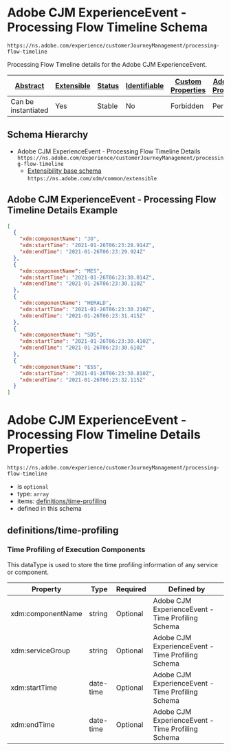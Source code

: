 
# Adobe CJM ExperienceEvent - Processing Flow Timeline Schema

```
https://ns.adobe.com/experience/customerJourneyManagement/processing-flow-timeline
```

Processing Flow Timeline details for the Adobe CJM ExperienceEvent.

| [Abstract](../../../../abstract.md) | [Extensible](../../../../extensions.md) | [Status](../../../../status.md) | [Identifiable](../../../../id.md) | [Custom Properties](../../../../extensions.md) | [Additional Properties](../../../../extensions.md) | Defined In |
|-------------------------------------|-----------------------------------------|---------------------------------|-----------------------------------|------------------------------------------------|----------------------------------------------------|------------|
| Can be instantiated | Yes | Stable | No | Forbidden | Permitted | [adobe/experience/customerJourneyManagement/processing-flow-timeline.schema.json](adobe/experience/customerJourneyManagement/processing-flow-timeline.schema.json) |
## Schema Hierarchy

* Adobe CJM ExperienceEvent - Processing Flow Timeline Details `https://ns.adobe.com/experience/customerJourneyManagement/processing-flow-timeline`
  * [Extensibility base schema](../../../datatypes/extensible.schema.md) `https://ns.adobe.com/xdm/common/extensible`


## Adobe CJM ExperienceEvent - Processing Flow Timeline Details Example
```json
[
  {
    "xdm:componentName": "JO",
    "xdm:startTime": "2021-01-26T06:23:28.914Z",
    "xdm:endTime": "2021-01-26T06:23:29.924Z"
  },
  {
    "xdm:componentName": "MES",
    "xdm:startTime": "2021-01-26T06:23:30.014Z",
    "xdm:endTime": "2021-01-26T06:23:30.110Z"
  },
  {
    "xdm:componentName": "HERALD",
    "xdm:startTime": "2021-01-26T06:23:30.210Z",
    "xdm:endTime": "2021-01-26T06:23:31.415Z"
  },
  {
    "xdm:componentName": "SDS",
    "xdm:startTime": "2021-01-26T06:23:30.410Z",
    "xdm:endTime": "2021-01-26T06:23:30.610Z"
  },
  {
    "xdm:componentName": "ESS",
    "xdm:startTime": "2021-01-26T06:23:30.810Z",
    "xdm:endTime": "2021-01-26T06:23:32.115Z"
  }
]
```

# Adobe CJM ExperienceEvent - Processing Flow Timeline Details Properties

`https://ns.adobe.com/experience/customerJourneyManagement/processing-flow-timeline`
* is `optional`
* type: `array`
* items: [definitions/time-profiling](#definitionstime-profiling)
* defined in this schema

## definitions/time-profiling
### Time Profiling of Execution Components 

This dataType is used to store the time profiling information of any service or component.

| Property | Type | Required | Defined by |
|----------|------|----------|------------|
| xdm:componentName | string | Optional | Adobe CJM ExperienceEvent - Time Profiling Schema |
| xdm:serviceGroup | string | Optional | Adobe CJM ExperienceEvent - Time Profiling Schema |
| xdm:startTime | date-time | Optional | Adobe CJM ExperienceEvent - Time Profiling Schema |
| xdm:endTime | date-time | Optional | Adobe CJM ExperienceEvent - Time Profiling Schema |


